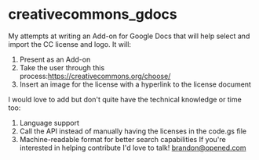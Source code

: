 # creativecommons_gdocs
My attempts at writing an Add-on for Google Docs that will help select and import the CC license and logo. 
It will: 
1) Present as an Add-on
2) Take the user through this process:https://creativecommons.org/choose/
3) Insert an image for the license with a hyperlink to the license document

I would love to add but don't quite have the technical knowledge or time too:
1) Language support
2) Call the API instead of manually having the licenses in the code.gs file
3) Machine-readable format for better search capabilities
If you're interested in helping contribute I'd love to talk! brandon@opened.com 
